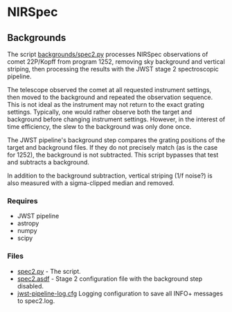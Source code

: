 # NIRSpec

## Backgrounds

The script [backgrounds/spec2.py](backgrounds/spec2.py) processes NIRSpec observations of comet 22P/Kopff from program 1252, removing sky background and vertical striping, then processing the results with the JWST stage 2 spectroscopic pipeline.

The telescope observed the comet at all requested instrument settings, then moved to the background and repeated the observation sequence.  This is not ideal as the instrument may not return to the exact grating settings.  Typically, one would rather observe both the target and background before changing instrument settings.  However, in the interest of time efficiency, the slew to the background was only done once.

The JWST pipeline's background step compares the grating positions of the target and background files.  If they do not precisely match (as is the case for 1252), the background is not subtracted.  This script bypasses that test and subtracts a background.

In addition to the background subtraction, vertical striping (1/f noise?) is also measured with a sigma-clipped median and removed.

### Requires

* JWST pipeline
* astropy
* numpy
* scipy

### Files

* [spec2.py](backgrounds/spec2.py) - The script.
* [spec2.asdf](backgrounds/spec2.asdf) - Stage 2 configuration file with the background step disabled.
* [jwst-pipeline-log.cfg](backgrounds/jwst-pipeline-log.cfg) Logging configuration to save all INFO+ messages to spec2.log.
